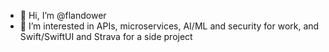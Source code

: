 - 👋 Hi, I’m @flandower
- 👀 I’m interested in APIs, microservices, AI/ML and security for work, and Swift/SwiftUI and Strava for a side project



<!---
flandower/flandower is a ✨ special ✨ repository because its `README.md` (this file) appears on your GitHub profile.
You can click the Preview link to take a look at your changes.
--->
